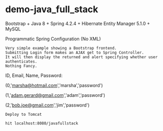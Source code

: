 # demo-java_full_stack

Bootstrap + Java 8 + Spring 4.2.4 + Hibernate Entity Manager 5.1.0 + MySQL

Programmatic Spring Configuration (No XML)

```
Very simple example showing a Bootstrap frontend.  
Submitting Login form makes an AJAX get to Spring Controller.  
It will then display the returned and alert specifying whether user authenticates.
Nothing Fancy.
```
ID, Email, Name, Password:

(0,'marsha@hotmail.com','marsha','password')

(1,'adam.gerard@gmail.com','adam','password')

(2,'bob.joe@gmail.com','jim','password')

```
Deploy to Tomcat

hit localhost:8080/javafullstack
```

